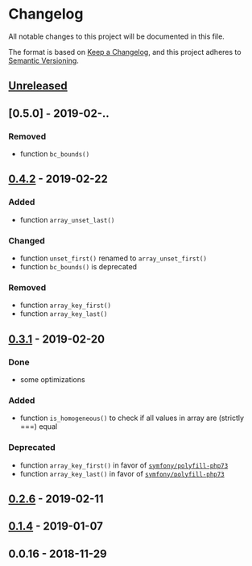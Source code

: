 # Changelog
All notable changes to this project will be documented in this file.

The format is based on [Keep a Changelog](https://keepachangelog.com/en/1.0.0/),
and this project adheres to [Semantic Versioning](https://semver.org/spec/v2.0.0.html).


## [Unreleased]

## [0.5.0] - 2019-02-.. 
### Removed
- function `bc_bounds()` 

## [0.4.2] - 2019-02-22 
### Added
- function `array_unset_last()` 

### Changed 
- function `unset_first()` renamed to `array_unset_first()`
- function `bc_bounds()` is deprecated
 
### Removed
- function `array_key_first()`
- function `array_key_last()`

## [0.3.1] - 2019-02-20
### Done
- some optimizations

### Added
- function `is_homogeneous()` to check if all values in array are (strictly ===) equal

### Deprecated
- function `array_key_first()` in favor of [`symfony/polyfill-php73`](https://github.com/symfony/polyfill-php73)
- function `array_key_last()` in favor of [`symfony/polyfill-php73`](https://github.com/symfony/polyfill-php73)

## [0.2.6] - 2019-02-11

## [0.1.4] - 2019-01-07

## 0.0.16 - 2018-11-29


[Unreleased]: https://github.com/alecrabbit/php-helpers/compare/0.4.2...HEAD
[0.4.2]: https://github.com/alecrabbit/php-helpers/compare/0.3.1...0.4.2
[0.3.1]: https://github.com/alecrabbit/php-helpers/compare/0.2.6...0.3.1
[0.2.6]: https://github.com/alecrabbit/php-helpers/compare/0.1.4...0.2.6
[0.1.4]: https://github.com/alecrabbit/php-helpers/compare/0.0.16...0.1.4